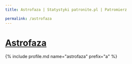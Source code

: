 ```yaml
---
title: Astrofaza | Statystyki patronite.pl | Patromierz

permalink: /astrofaza
---
```


# [Astrofaza](https://patronite.pl/astrofaza)

{% include profile.md name="astrofaza" prefix="a" %}
